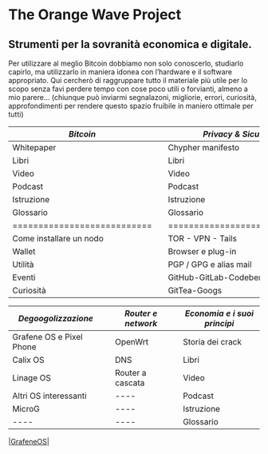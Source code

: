 # The Orange Wave Project 

## Strumenti per la sovranità economica e digitale.
Per utilizzare al meglio Bitcoin dobbiamo non solo conoscerlo, studiarlo capirlo, ma utilizzarlo in maniera idonea con l’hardware e il software appropriato. Qui cercherò di raggruppare tutto il materiale
più utile per lo scopo senza favi perdere tempo con cose poco utili o forvianti, almeno a mio parere… (chiunque può inviarmi segnalazoni, migliorie, errori, curiosità, approfondimenti per rendere questo spazio fruibile in maniero ottimale per tutti)

|         *Bitcoin*         |  |    *Privacy & Sicurity*   |  |    *Linux e dintorni*     |
|---------------------------|--|---------------------------|--|---------------------------|
| Whitepaper                |  | Chypher manifesto         |  | Storia e distro           |
| Libri                     |  | Libri                     |  | Libri                     |
| Video                     |  | Video                     |  | Video                     |
| Podcast                   |  | Podcast                   |  | Podcast                   |
| Istruzione                |  | Istruzione                |  | Istruzione                |
| Glossario                 |  | Glossario                 |  | Glossario                 |
|===========================|  |===========================|  |===========================|
| Come installare un nodo   |  | TOR - VPN - Tails         |  | Come installare una distro|
| Wallet                    |  | Browser e plug-in         |  | Comandi Base              |
| Utilità                   |  | PGP / GPG e alias mail    |  | Migliori apps             |
| Eventi                    |  | GitHub-GitLab-Codeberg    |  | Curiosità                 |
| Curiosità                 |  | GitTea-Googs              |  | Markdown                  |


|    *Degoogolizzazione*    |  |     *Router e network*    |  |*Economia e i suoi principi*|
|---------------------------|--|---------------------------|--|----------------------------|
| Grafene OS e Pixel Phone  |  | OpenWrt                   |  | Storia dei crack           |
| Calix OS                  |  | DNS                       |  | Libri                      |
| Linage OS                 |  | Router a cascata          |  | Video                      |
| Altri OS interessanti     |  | ----                      |  | Podcast                    |
| MicroG                    |  | ----                      |  | Istruzione                 |
| ----                      |  | ----                      |  | Glossario                  |


|[GrafeneOS](https://grapheneos.org/)|
